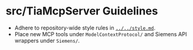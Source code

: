 # src/TiaMcpServer Guidelines

- Adhere to repository-wide style rules in [`../../style.md`](../../style.md).
- Place new MCP tools under `ModelContextProtocol/` and Siemens API wrappers under `Siemens/`.
